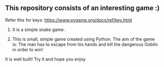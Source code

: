 

## This repository consists of an interesting game :)

Refer this for keys: https://www.pygame.org/docs/ref/key.html

1. It is a simple snake game. 

2. This is small, simple game created using Python. The aim of the game is: The man has to escape from his hands and kill the dangerous      Goblin in order to win!

It is well built!
Try it and hope you enjoy
